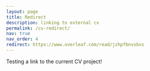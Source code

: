 ```yaml
---
layout: page
title: Redirect
description: linking to external cv
permalink: /cv-redirect/
nav: true
nav_order: 4
redirect: https://www.overleaf.com/read/jzhpfbnvsbvs
---
```


Testing a link to the current CV project!
